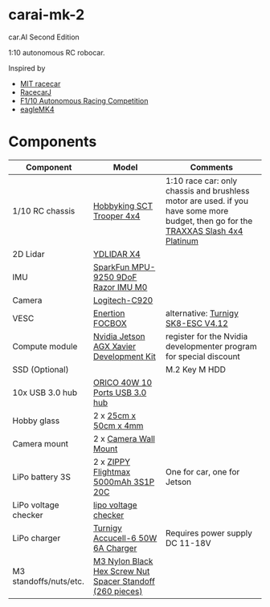 # carai-mk-2
car.AI Second Edition

1:10 autonomous RC robocar.

Inspired by
* [MIT racecar](https://mit-racecar.github.io/)
* [RacecarJ](https://racecarj.com/)
* [F1/10 Autonomous Racing Competition](http://f1tenth.org/)
* [eagleMK4](https://github.com/r7vme/eagleMK4)


# Components

| Component | Model | Comments |
| --------- | ----- | -------- |
| 1/10 RC chassis | [Hobbyking SCT Trooper 4x4](https://hobbyking.com/en_us/trooper-pro-4x4-1-10-brushless-sct-arr.html) | 1:10 race car: only chassis and brushless motor are used. if you have some more budget, then go for the [TRAXXAS Slash 4x4 Platinum](http://mobil.rc-race-shop.de/item/5452583638303452)  |
| 2D Lidar | [YDLIDAR X4](https://www.robotshop.com/de/en/ydlidar-x4-360-laser-scanner.html) | |
| IMU | [SparkFun MPU-9250 9DoF Razor IMU M0](https://www.exp-tech.de/sensoren/beschleunigung/7879/sparkfun-mpu-9250-9dof-razor-imu-m0) | |
| Camera | [Logitech-C920](https://www.amazon.de/Logitech-C920-Webcam-Videogespr%C3%A4che-Stereo-Mikrofonen/dp/B006A2Q81M) | |
| VESC | [Enertion FOCBOX](https://electricboardsolutions.com/products/enertion-focbox)| alternative: [Turnigy SK8-ESC V4.12](https://hobbyking.com/en_us/turnigy-sk8-esc-v4-12-for-electric-skateboard-conversion-w-bec.html)|
| Compute module  | [Nvidia Jetson AGX Xavier Development Kit](https://developer.nvidia.com/embedded/buy/jetson-xavier-devkit) | register for the Nvidia developmenter program for special discount |
| SSD (Optional)| |  M.2 Key M HDD|
| 10x USB 3.0 hub | [ORICO 40W 10 Ports USB 3.0 hub](https://www.amazon.de/gp/product/B075QZ88DM) | |
| Hobby glass | 2 x [25cm x 50cm x 4mm](https://www.amazon.de/70101022-Hobbyglas-Gr%C3%B6%C3%9Fe-transparent-Glasscheibe/dp/B00ZZPHZ08) | |
| Camera mount | 2 x [Camera Wall Mount](https://www.amazon.de/gp/product/B00CKE5FBS/) | |
| LiPo battery 3S | 2 x [ZIPPY Flightmax 5000mAh 3S1P 20C](https://hobbyking.com/en_us/zippy-flightmax-5000mah-3s1p-20c.html) | One for car, one for Jetson |
| LiPo voltage checker | [lipo voltage checker](https://hobbyking.com/en_us/hobbykingtm-lipo-voltage-checker-2s-8s.html) | |
| LiPo charger | [Turnigy Accucell-6 50W 6A Charger](https://hobbyking.com/en_us/turnigy-accucell-6-50w-6a-balancer-charger-lihv-capable.html) | Requires power supply DC 11-18V |
| M3 standoffs/nuts/etc. | [M3 Nylon Black Hex Screw Nut Spacer Standoff (260 pieces)](https://www.amazon.de/gp/product/B01MFF5XIC) |

